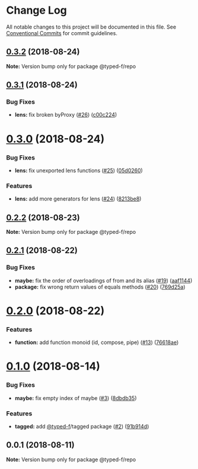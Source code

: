 # Change Log

All notable changes to this project will be documented in this file.
See [Conventional Commits](https://conventionalcommits.org) for commit guidelines.

<a name="0.3.2"></a>
## [0.3.2](https://github.com/Ailrun/typed-f/compare/v0.3.1...v0.3.2) (2018-08-24)

**Note:** Version bump only for package @typed-f/repo





<a name="0.3.1"></a>
## [0.3.1](https://github.com/Ailrun/typed-f/compare/v0.3.0...v0.3.1) (2018-08-24)


### Bug Fixes

* **lens:** fix broken byProxy ([#26](https://github.com/Ailrun/typed-f/issues/26)) ([c00c224](https://github.com/Ailrun/typed-f/commit/c00c224))





<a name="0.3.0"></a>
# [0.3.0](https://github.com/Ailrun/typed-f/compare/v0.2.2...v0.3.0) (2018-08-24)


### Bug Fixes

* **lens:** fix unexported lens functions ([#25](https://github.com/Ailrun/typed-f/issues/25)) ([05d0260](https://github.com/Ailrun/typed-f/commit/05d0260))


### Features

* **lens:** add more generators for lens ([#24](https://github.com/Ailrun/typed-f/issues/24)) ([8213be8](https://github.com/Ailrun/typed-f/commit/8213be8))





<a name="0.2.2"></a>
## [0.2.2](https://github.com/Ailrun/typed-f/compare/v0.2.1...v0.2.2) (2018-08-23)

**Note:** Version bump only for package @typed-f/repo





<a name="0.2.1"></a>
## [0.2.1](https://github.com/Ailrun/typed-f/compare/v0.2.0...v0.2.1) (2018-08-22)


### Bug Fixes

* **maybe:** fix the order of overloadings of from and its alias ([#19](https://github.com/Ailrun/typed-f/issues/19)) ([aaf1144](https://github.com/Ailrun/typed-f/commit/aaf1144))
* **package:** fix wrong return values of equals methods ([#20](https://github.com/Ailrun/typed-f/issues/20)) ([769d25a](https://github.com/Ailrun/typed-f/commit/769d25a))





<a name="0.2.0"></a>
# [0.2.0](https://github.com/Ailrun/typed-f/compare/v0.1.0...v0.2.0) (2018-08-22)


### Features

* **function:** add function monoid (id, compose, pipe) ([#13](https://github.com/Ailrun/typed-f/issues/13)) ([76618ae](https://github.com/Ailrun/typed-f/commit/76618ae))





<a name="0.1.0"></a>
# [0.1.0](https://github.com/Ailrun/typed-f/compare/v0.0.1...v0.1.0) (2018-08-14)


### Bug Fixes

* **maybe:** fix empty index of maybe ([#3](https://github.com/Ailrun/typed-f/issues/3)) ([8dbdb35](https://github.com/Ailrun/typed-f/commit/8dbdb35))


### Features

* **tagged:** add [@typed-f](https://github.com/typed-f)/tagged package ([#2](https://github.com/Ailrun/typed-f/issues/2)) ([91b914d](https://github.com/Ailrun/typed-f/commit/91b914d))





<a name="0.0.1"></a>
## 0.0.1 (2018-08-11)

**Note:** Version bump only for package @typed-f/repo
